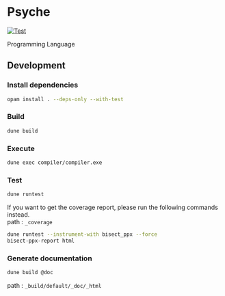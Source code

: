 # Psyche

[![Test](https://github.com/0918nobita/psyche/actions/workflows/test.yml/badge.svg)](https://github.com/0918nobita/psyche/actions/workflows/test.yml)

Programming Language

## Development

### Install dependencies

```bash
opam install . --deps-only --with-test
```

### Build

```bash
dune build
```

### Execute

```bash
dune exec compiler/compiler.exe
```

### Test

```bash
dune runtest
```

If you want to get the coverage report, please run the following commands instead.  
path : `_coverage`

```bash
dune runtest --instrument-with bisect_ppx --force
bisect-ppx-report html
```

### Generate documentation

```bash
dune build @doc
```

path : `_build/default/_doc/_html`
